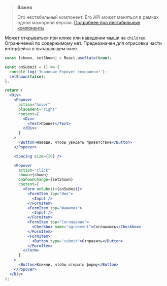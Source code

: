 > **Важно**
>
> Это нестабильный компонент. Его API может меняться в рамках одной мажорной версии. [Подробнее про нестабильные компоненты](https://vkcom.github.io/VKUI/#/Unstable).

Может открываться при клике или наведении мыши на `children`. Ограничений по содержимому нет. Предназначен для
отрисовки части интерфейса в выпадающем окне.

```jsx { "props": { "layout": false, "iframe": true } }
const [shown, setShown] = React.useState(true);

const onSubmit = () => {
  console.log('Значение Popover сохранено!');
  setShown(false);
};

return (
  <Div>
    <Popover
      action="hover"
      placement="right"
      content={
        <Div>
          <Text>Привет</Text>
        </Div>
      }
    >
      <Button>Наведи, чтобы увидеть приветствие</Button>
    </Popover>

    <Spacing size={20} />

    <Popover
      action="click"
      shown={shown}
      onShownChange={setShown}
      content={
        <Form onSubmit={onSubmit}>
          <FormItem top="Имя">
            <Input />
          </FormItem>
          <FormItem top="Фамилия">
            <Input />
          </FormItem>
          <FormItem top="Соглашение">
            <Checkbox name="agreement">Соглашаюсь</Checkbox>
          </FormItem>
          <FormItem>
            <Button type="submit">Отправить</Button>
          </FormItem>
        </Form>
      }
    >
      <Button>Кликни, чтобы открыть форму</Button>
    </Popover>
  </Div>
);
```
